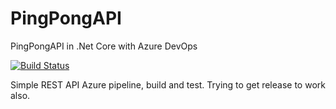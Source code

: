 # PingPongAPI
PingPongAPI in .Net Core with Azure DevOps

[![Build Status](https://dev.azure.com/htmltagdevops/htmltagdevops/_apis/build/status/htmltagdevops-ASP.NET%20Core-CI?branchName=master)](https://dev.azure.com/htmltagdevops/htmltagdevops/_build/latest?definitionId=2?branchName=master)

Simple REST API
Azure pipeline, build and test. Trying to get release to work also.
